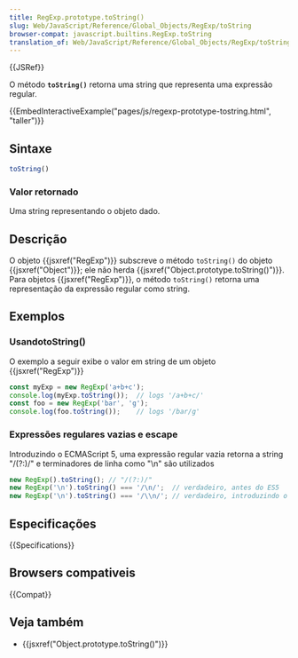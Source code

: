 ```yaml
---
title: RegExp.prototype.toString()
slug: Web/JavaScript/Reference/Global_Objects/RegExp/toString
browser-compat: javascript.builtins.RegExp.toString
translation_of: Web/JavaScript/Reference/Global_Objects/RegExp/toString
---
```

{{JSRef}}

O método **`toString()`** retorna uma string que representa uma expressão regular.

{{EmbedInteractiveExample("pages/js/regexp-prototype-tostring.html", "taller")}}

## Sintaxe

```js
toString()
```

### Valor retornado

Uma string representando o objeto dado.

## Descrição

O objeto {{jsxref("RegExp")}} subscreve o método `toString()` do objeto
{{jsxref("Object")}}; ele não herda {{jsxref("Object.prototype.toString()")}}. 
Para objetos {{jsxref("RegExp")}}, o método `toString()` retorna uma 
representação da expressão regular como string.

## Exemplos

### UsandotoString()

O exemplo a seguir exibe o valor em string de um objeto {{jsxref("RegExp")}}

```js
const myExp = new RegExp('a+b+c');
console.log(myExp.toString());  // logs '/a+b+c/'
const foo = new RegExp('bar', 'g');
console.log(foo.toString());    // logs '/bar/g'
```

### Expressões regulares vazias e escape

Introduzindo o ECMAScript 5, uma expressão regular vazia retorna a string "/(?:)/" e 
terminadores de linha como "\n" são utilizados

```js
new RegExp().toString(); // "/(?:)/"
new RegExp('\n').toString() === '/\n/';  // verdadeiro, antes do ES5
new RegExp('\n').toString() === '/\\n/'; // verdadeiro, introduzindo o ES5
```

## Especificações

{{Specifications}}

## Browsers compativeis

{{Compat}}

## Veja também

- {{jsxref("Object.prototype.toString()")}}